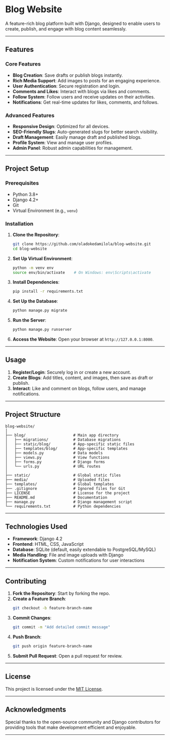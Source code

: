 # Blog Website

A feature-rich blog platform built with Django, designed to enable users to create, publish, and engage with blog content seamlessly. 

---

## Features

### Core Features
- **Blog Creation**: Save drafts or publish blogs instantly.
- **Rich Media Support**: Add images to posts for an engaging experience.
- **User Authentication**: Secure registration and login.
- **Comments and Likes**: Interact with blogs via likes and comments.
- **Follow System**: Follow users and receive updates on their activities.
- **Notifications**: Get real-time updates for likes, comments, and follows.

### Advanced Features
- **Responsive Design**: Optimized for all devices.
- **SEO-Friendly Slugs**: Auto-generated slugs for better search visibility.
- **Draft Management**: Easily manage draft and published blogs.
- **Profile System**: View and manage user profiles.
- **Admin Panel**: Robust admin capabilities for management.

---

## Project Setup

### Prerequisites
- Python 3.8+
- Django 4.2+
- Git
- Virtual Environment (e.g., `venv`)

### Installation

1. **Clone the Repository**:
   ```bash
   git clone https://github.com/oladokedamilola/blog-website.git
   cd blog-website
   ```

2. **Set Up Virtual Environment**:
   ```bash
   python -m venv env
   source env/bin/activate    # On Windows: env\Scripts\activate
   ```

3. **Install Dependencies**:
   ```bash
   pip install -r requirements.txt
   ```

4. **Set Up the Database**:
   ```bash
   python manage.py migrate
   ```

5. **Run the Server**:
   ```bash
   python manage.py runserver
   ```

6. **Access the Website**:
   Open your browser at `http://127.0.0.1:8000`.

---

## Usage

1. **Register/Login**: Securely log in or create a new account.
2. **Create Blogs**: Add titles, content, and images, then save as draft or publish.
3. **Interact**: Like and comment on blogs, follow users, and manage notifications.

---

## Project Structure

```
blog-website/
│
├── blog/                     # Main app directory
│   ├── migrations/           # Database migrations
│   ├── static/blog/          # App-specific static files
│   ├── templates/blog/       # App-specific templates
│   ├── models.py             # Data models
│   ├── views.py              # View functions
│   ├── forms.py              # Django forms
│   └── urls.py               # URL routes
│
├── static/                   # Global static files
├── media/                    # Uploaded files
├── templates/                # Global templates
├── .gitignore                # Ignored files for Git
├── LICENSE                   # License for the project
├── README.md                 # Documentation
├── manage.py                 # Django management script
└── requirements.txt          # Python dependencies
```

---

## Technologies Used

- **Framework**: Django 4.2
- **Frontend**: HTML, CSS, JavaScript
- **Database**: SQLite (default, easily extendable to PostgreSQL/MySQL)
- **Media Handling**: File and image uploads with Django
- **Notification System**: Custom notifications for user interactions

---

## Contributing

1. **Fork the Repository**: Start by forking the repo.
2. **Create a Feature Branch**:
   ```bash
   git checkout -b feature-branch-name
   ```
3. **Commit Changes**:
   ```bash
   git commit -m "Add detailed commit message"
   ```
4. **Push Branch**:
   ```bash
   git push origin feature-branch-name
   ```
5. **Submit Pull Request**: Open a pull request for review.

---

## License

This project is licensed under the [MIT License](LICENSE).

---

## Acknowledgments

Special thanks to the open-source community and Django contributors for providing tools that make development efficient and enjoyable.

---

